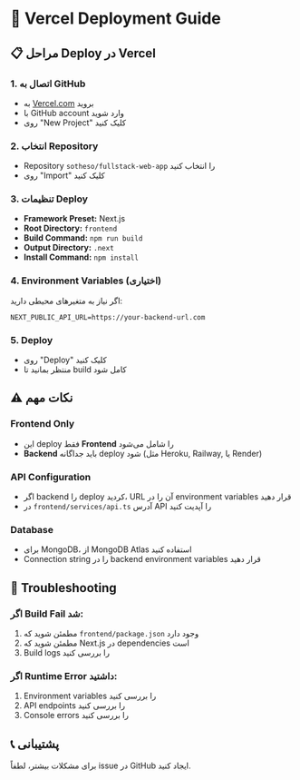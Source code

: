 # 🚀 Vercel Deployment Guide

## 📋 مراحل Deploy در Vercel

### 1. اتصال به GitHub
- به [Vercel.com](https://vercel.com) بروید
- با GitHub account وارد شوید
- روی "New Project" کلیک کنید

### 2. انتخاب Repository
- Repository `sotheso/fullstack-web-app` را انتخاب کنید
- روی "Import" کلیک کنید

### 3. تنظیمات Deploy
- **Framework Preset:** Next.js
- **Root Directory:** `frontend`
- **Build Command:** `npm run build`
- **Output Directory:** `.next`
- **Install Command:** `npm install`

### 4. Environment Variables (اختیاری)
اگر نیاز به متغیرهای محیطی دارید:
```
NEXT_PUBLIC_API_URL=https://your-backend-url.com
```

### 5. Deploy
- روی "Deploy" کلیک کنید
- منتظر بمانید تا build کامل شود

## ⚠️ نکات مهم

### Frontend Only
- این deploy فقط **Frontend** را شامل می‌شود
- **Backend** باید جداگانه deploy شود (مثل Heroku, Railway, یا Render)

### API Configuration
- اگر backend را deploy کردید، URL آن را در environment variables قرار دهید
- در `frontend/services/api.ts` آدرس API را آپدیت کنید

### Database
- برای MongoDB، از MongoDB Atlas استفاده کنید
- Connection string را در backend environment variables قرار دهید

## 🔧 Troubleshooting

### اگر Build Fail شد:
1. مطمئن شوید که `frontend/package.json` وجود دارد
2. مطمئن شوید که Next.js در dependencies است
3. Build logs را بررسی کنید

### اگر Runtime Error داشتید:
1. Environment variables را بررسی کنید
2. API endpoints را بررسی کنید
3. Console errors را بررسی کنید

## 📞 پشتیبانی
برای مشکلات بیشتر، لطفاً issue در GitHub ایجاد کنید. 